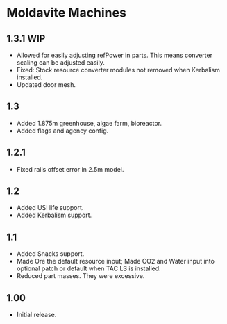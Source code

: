 # Moldavite Machines

## 1.3.1 WIP
* Allowed for easily adjusting refPower in parts. This means converter scaling can be adjusted easily.
* Fixed: Stock resource converter modules not removed when Kerbalism installed.
* Updated door mesh.

## 1.3
* Added 1.875m greenhouse, algae farm, bioreactor.
* Added flags and agency config.

## 1.2.1
* Fixed rails offset error in 2.5m model.

## 1.2
* Added USI life support.
* Added Kerbalism support.

## 1.1
* Added Snacks support.
* Made Ore the default resource input; Made CO2 and Water input into optional patch or default when TAC LS is installed.
* Reduced part masses. They were excessive.

## 1.00
* Initial release.